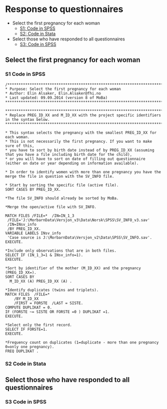 # Response to questionnaires

- Select the first pregnancy for each woman
    - [S1: Code in SPSS](###-S1-Code-in-SPSS)
    - [S2: Code in Stata](###-S2-Code-in-Stata)
- Select those who have responded to all questionnaires
    - [S3: Code in SPSS](###-S3-Code-in-SPSS)
  
## Select the first pregnancy for each woman

### S1 Code in SPSS 
```
/***************************************************************************************************
* Purpose: Select the first pregnancy for each woman 
* Author: Elin Alsaker, Elin.Alsaker@fhi.no 
* Last updated: 09.09.2014 (version 8 of MoBa)
****************************************************************************************************/

**********************************************************************************************
* Replace PREG_ID_XX and M_ID_XX with the project specific identifiers in the syntax below.
**********************************************************************************************

* This syntax selects the pregnancy with the smallest PREG_ID_XX for each woman. 
* This is not necessarily the first pregnancy. If you want to make sure of this,
* you have to sort by birth date instead of by PREG_ID_XX (assuming that you have a file including birth date for the child),
* or you will have to sort on date of filling out questionnaire (either on date or year depending on information available). 

* In order to identify women with more than one pregnancy you have the merge the file in question with the SV_INFO file.

* Start by sorting the specific file (active file).
SORT CASES BY PREG_ID_XX.

*The file SV_INFO should already be sorted by MoBa.

*Merge the open/active file with SV_INFO.

MATCH FILES /FILE=*  /IN=IN_1_3
 /FILE='J:\MorbarnData\Versjon_v3\Data\Norsk\SPSS\SV_INFO_v3.sav'
 /IN=INsv_info
 /BY PREG_ID_XX.
VARIABLE LABELS INsv_info
 'Case source is J:\MorbarnData\Versjon_v2\Data\SPSS\SV_INFO.sav'.
EXECUTE.

*Include only observations that are in both files.
SELECT IF (IN_1_3=1 & INsv_info=1).
EXECUTE.

*Sort by identifier of the mother (M_ID_XX) and the pregnancy (PREG_ID_XX=).
SORT CASES BY
  M_ID_XX (A) PREG_ID_XX (A) .

*Identify duplicates (twins and triplets).
MATCH FILES  /FILE=* 
	/BY M_ID_XX
	/FIRST = FORSTE  /LAST = SISTE.
COMPUTE DUPLIKAT = 0.
IF (FORSTE ~= SISTE OR FORSTE =0 ) DUPLIKAT =1.
EXECUTE.

*Select only the first record.
SELECT IF FORSTE=1.
EXECUTE.

*Frequency count on duplicates (1=duplicate - more than one pregnancy 0=only one pregnancy).
FREQ DUPLIKAT .
```

### S2 Code in Stata

## Select those who have responded to all questionnaires
### S3 Code in SPSS
